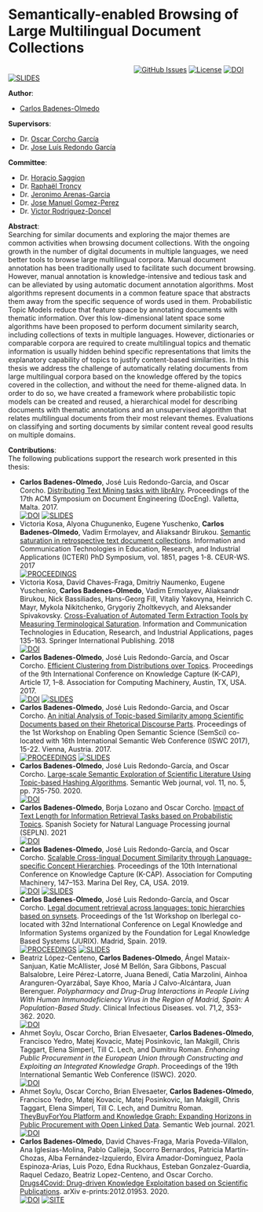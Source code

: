 # Semantically-enabled Browsing of Large Multilingual Document Collections

&nbsp;&nbsp;&nbsp;&nbsp;&nbsp;&nbsp;&nbsp;&nbsp;&nbsp;&nbsp;&nbsp;&nbsp;&nbsp;&nbsp;&nbsp;&nbsp;&nbsp;&nbsp;&nbsp;&nbsp;&nbsp;&nbsp;&nbsp;&nbsp;&nbsp;&nbsp;&nbsp;&nbsp;&nbsp;&nbsp;&nbsp;&nbsp;&nbsp;&nbsp;&nbsp;&nbsp;&nbsp;&nbsp;&nbsp;&nbsp;&nbsp;&nbsp;&nbsp;&nbsp;&nbsp;&nbsp;&nbsp;&nbsp;&nbsp;&nbsp;&nbsp;&nbsp;&nbsp;&nbsp;&nbsp;&nbsp;&nbsp;&nbsp;&nbsp;&nbsp;&nbsp;&nbsp;&nbsp;&nbsp;
[![GitHub Issues](https://img.shields.io/github/issues/cbadenes/phd-thesis.svg)](https://github.com/cbadenes/phd-thesis/issues)
[![License](https://img.shields.io/badge/license-GPL3.0-blue.svg)](https://opensource.org/licenses/GPL-3.0)
[![DOI](https://img.shields.io/badge/DOI-10.20868/UPM.thesis.67594-yellow.svg)](https://doi.org/10.20868/UPM.thesis.67594)
[![SLIDES](https://img.shields.io/badge/slides-pdf-orange.svg)](https://www.slideshare.net/CarlosBadenes/semanticallyenabled-browsing-of-large-multilingual-document-collections)

**Author**:  
  * [Carlos Badenes-Olmedo](https://scholar.google.com/citations?user=7U87QYEAAAAJ&hl=es)  
  
**Supervisors**:  
  * Dr. [Oscar Corcho García](https://scholar.google.com/citations?user=TzubuoF0OCwC&hl=es)  
  * Dr. [Jose Luís Redondo García](https://scholar.google.com/citations?user=YY37C-4AAAAJ&hl=es)

**Committee**:
 * Dr. [Horacio Saggion](https://scholar.google.com/citations?user=WMrCFCIAAAAJ&hl=en)
 * Dr. [Raphaël Troncy](https://scholar.google.com/citations?hl=en&user=1BxhcigAAAAJ)
 * Dr. [Jeronimo Arenas-Garcia](https://scholar.google.com/citations?hl=en&user=40AV6F0AAAAJ)
 * Dr. [Jose Manuel Gomez-Perez](https://scholar.google.com/citations?hl=en&user=P3B2MmwAAAAJ)
 * Dr. [Victor Rodriguez-Doncel](https://scholar.google.com/citations?hl=en&user=czpMk10AAAAJ)

**Abstract**:   
Searching for similar documents and exploring the major themes are common activities when browsing document collections. With the ongoing growth in the number of digital documents in multiple languages, we need better tools to browse large multilingual corpora. Manual document annotation has been traditionally used to facilitate such document browsing. However, manual annotation is knowledge-intensive and tedious task and can be alleviated by using automatic document annotation algorithms. Most  algorithms represent documents in a common feature space that abstracts them away from the specific sequence of words used in them. Probabilistic Topic Models reduce that feature space by annotating documents with thematic information. Over this low-dimensional latent space some algorithms have been proposed to perform document similarity search, including collections of texts in multiple languages. However, dictionaries or comparable corpora are required to create multilingual topics and thematic information is usually hidden behind specific representations that limits the explanatory capability of topics to justify content-based similarities. In this thesis we address the challenge of automatically relating documents from large multilingual corpora based on the knowledge offered by the topics covered in the collection, and without the need for theme-aligned data. In order to do so, we have created a framework where probabilistic topic models can be created and reused, a hierarchical model for describing documents with thematic annotations and an unsupervised algorithm that relates multilingual documents from their most relevant themes. Evaluations on classifying and sorting documents by similar content reveal good results on multiple domains.

**Contributions**:    
The following publications support the research work presented in this thesis:   
* **Carlos Badenes-Olmedo**, José Luis Redondo-Garcia, and Oscar Corcho. [Distributing Text Mining tasks with librAIry](http://cbadenes.github.io/papers/2017-librairy.pdf). Proceedings of the 17th ACM Symposium on Document Engineering (DocEng). Valletta, Malta. 2017.    
    [![DOI](https://img.shields.io/badge/DOI-10.1145/3103010.3121040-yellow.svg)](https://doi.org/10.1145/3103010.3121040) 
    [![SLIDES](https://img.shields.io/badge/slides-pdf-orange.svg)](https://www.slideshare.net/CarlosBadenes/distributing-text-mining-tasks-with-librairy)
* Victoria Kosa, Alyona Chugunenko, Eugene Yuschenko, **Carlos Badenes-Olmedo**, Vadim Ermolayev, and Aliaksandr Birukou. [Semantic saturation in retrospective text document collections](http://ceur-ws.org/Vol-1851/paper-1.pdf). Information and Communication Technologies in Education, Research, and Industrial Applications (ICTERI) PhD Symposium, vol. 1851, pages 1-8. CEUR-WS. 2017    
    [![PROCEEDINGS](https://img.shields.io/badge/Proceedings-ICTERI-purple.svg)](http://icteri.org/icteri-2017/phd-symposium/)
* Victoria Kosa, David Chaves-Fraga, Dmitriy Naumenko, Eugene Yuschenko, **Carlos Badenes-Olmedo**, Vadim Ermolayev, Aliaksandr Birukou, Nick Bassiliades, Hans-Georg Fill, Vitaliy Yakovyna, Heinrich C. Mayr, Mykola Nikitchenko, Grygoriy Zholtkevych, and Aleksander Spivakovsky. [Cross-Evaluation of Automated Term Extraction Tools by Measuring Terminological Saturation](http://ermolayev.com/TS-RTDS-TR-2017-1.pdf). Information and Communication Technologies in Education, Research, and Industrial Applications, pages 135-163. Springer International Publishing. 2018  
    [![DOI](https://img.shields.io/badge/DOI-10.1007/978_3_319_76168_8_7-yellow.svg)](https://link.springer.com/chapter/10.1007/978-3-319-76168-8_7)    
* **Carlos Badenes-Olmedo**, José Luis Redondo-García, and Oscar Corcho. [Efficient Clustering from Distributions over Topics](http://cbadenes.github.io/papers/2017-efficient-clustering-distributions.pdf). Proceedings of the 9th International Conference on Knowledge Capture (K-CAP), Article 17, 1–8. Association for Computing Machinery, Austin, TX, USA. 2017.    
    [![DOI](https://img.shields.io/badge/DOI-10.1145/3148011.3148019-yellow.svg)](https://doi.org/10.1145/3148011.3148019)
    [![SLIDES](https://img.shields.io/badge/slides-pdf-orange.svg)](https://www.slideshare.net/CarlosBadenes/efficient-clustering-from-distributions-over-topics-84159286)
* **Carlos Badenes-Olmedo**, José Luis Redondo-Garcia, and Oscar Corcho. [An initial Analysis of Topic-based Similarity among Scientific Documents based on their Rhetorical Discourse Parts](http://cbadenes.github.io/papers/2017-initial-analysis-topic.pdf). Proceedings of the 1st Workshop on Enabling Open Semantic Science (SemSci) co-located with 16th International Semantic Web Conference (ISWC 2017), 15-22. Vienna, Austria. 2017.    
    [![PROCEEDINGS](https://img.shields.io/badge/Proceedings-SemSci-purple.svg)](http://ceur-ws.org/Vol-1931/)
    [![SLIDES](https://img.shields.io/badge/slides-pdf-orange.svg)](https://www.slideshare.net/ocorcho/an-initial-analysis-of-topicbased-similarity-among-scientific-documents-based-on-their-rhetorical-discourse-parts)    
* **Carlos Badenes-Olmedo**, José Luis Redondo-García, and Oscar Corcho. [Large-scale Semantic Exploration of Scientific Literature Using Topic-based Hashing Algorithms](https://content.iospress.com/download/semantic-web/sw200373?id=semantic-web%2Fsw200373). Semantic Web journal, vol. 11, no. 5, pp. 735-750. 2020.   
    [![DOI](https://img.shields.io/badge/DOI-10.3233/SW_200373-yellow.svg)](https://content.iospress.com/articles/semantic-web/sw200373)
* **Carlos Badenes-Olmedo**, Borja Lozano and Oscar Corcho. [Impact of Text Length for Information Retrieval Tasks based on Probabilistic Topics](http://cbadenes.github.io/papers/2021-Impact-of-vocabulary.pdf). Spanish Society for Natural Language Processing journal (SEPLN). 2021    
    [![DOI](https://img.shields.io/badge/DOI-pending-yellow.svg)](http://www.hitz.eus/sepln2021/)
* **Carlos Badenes-Olmedo**, José Luis Redondo-García, and Oscar Corcho. [Scalable Cross-lingual Document Similarity through Language-specific Concept Hierarchies](http://cbadenes.github.io/papers/2019-cross-lingual-similarity.pdf). Proceedings of the 10th International Conference on Knowledge Capture (K-CAP). Association for Computing Machinery, 147–153. Marina Del Rey, CA, USA. 2019.    
    [![DOI](https://img.shields.io/badge/DOI-0.1145/3360901.3364444-yellow.svg)](https://doi.org/10.1145/3360901.3364444)
    [![SLIDES](https://img.shields.io/badge/slides-pdf-orange.svg)](https://www.slideshare.net/CarlosBadenes/scalable-crosslingual-document-similarity-through-languagespecific-concept-hierarchies)  
* **Carlos Badenes-Olmedo**, José Luis Redondo-García, and Oscar Corcho. [Legal document retrieval across languages: topic hierarchies based on synsets](http://cbadenes.github.io/papers/2019-Legal-Documents-Retrieval.pdf). Proceedings of the 1st Workshop on Iberlegal co-located with 32nd International Conference on Legal Knowledge and Information Systems organized by the Foundation for Legal Knowledge Based Systems (JURIX). Madrid, Spain. 2019.    
    [![PROCEEDINGS](https://img.shields.io/badge/Proceedings-IberLegal-purple.svg)](https://plantl.mineco.gob.es/tecnologias-lenguaje/comunicacion-formacion/eventos/Paginas/iberlegal-2019.aspx)
    [![SLIDES](https://img.shields.io/badge/slides-pdf-orange.svg)](https://plantl.mineco.gob.es/tecnologias-lenguaje/comunicacion-formacion/eventos/iberlegal2019/Sesi%C3%B3n%20t%C3%A9cnico-acad%C3%A9mica/topic-hierarchies-based%20on-synsets.pdf)  
* Beatriz López-Centeno, **Carlos Badenes-Olmedo**, Ángel Mataix-Sanjuan, Katie McAllister, José M Bellón, Sara Gibbons, Pascual Balsalobre, Leire Pérez-Latorre, Juana Benedí, Catia Marzolini, Ainhoa Aranguren-Oyarzábal, Saye Khoo, María J Calvo-Alcántara, Juan Berenguer. *Polypharmacy and Drug-Drug Interactions in People Living With Human Immunodeficiency Virus in the Region of Madrid, Spain: A Population-Based Study*. Clinical Infectious Diseases. vol. 71,2, 353-362. 2020.    
    [![DOI](https://img.shields.io/badge/DOI-10.1093/cid/ciz811-yellow.svg)](https://doi.org/10.1093/cid/ciz811)
* Ahmet Soylu, Oscar Corcho, Brian Elvesaeter, **Carlos Badenes-Olmedo**, Francisco Yedro, Matej Kovacic, Matej Posinkovic, Ian Makgill, Chris Taggart, Elena Simperl, Till C. Lech, and Dumitru Roman. *Enhancing Public Procurement in the European Union through Constructing and Exploiting an Integrated Knowledge Graph*. Proceedings of the 19th International Semantic Web Conference (ISWC). 2020.    
    [![DOI](https://img.shields.io/badge/DOI-10.1007/978_3_030_62466_8_27-yellow.svg)](https://doi.org/10.1007/978-3-030-62466-8_27)
* Ahmet Soylu, Oscar Corcho, Brian Elvesaeter, **Carlos Badenes-Olmedo**, Francisco Yedro, Matej Kovacic, Matej Posinkovic, Ian Makgill, Chris Taggart, Elena Simperl, Till C. Lech, and Dumitru Roman. [TheyBuyForYou Platform and Knowledge Graph: Expanding Horizons in Public Procurement with Open Linked Data](http://www.semantic-web-journal.net/system/files/swj2797.pdf). Semantic Web journal. 2021.    
    [![DOI](https://img.shields.io/badge/DOI-pending-yellow.svg)](http://www.semantic-web-journal.net/content/theybuyforyou-platform-and-knowledge-graph-expanding-horizons-public-procurement-open-0)
* **Carlos Badenes-Olmedo**, David Chaves-Fraga, Maria Poveda-Villalon, Ana Iglesias-Molina, Pablo Calleja, Socorro Bernardos, Patricia Martín-Chozas, Alba Fernández-Izquierdo, Elvira Amador-Dominguez, Paola Espinoza-Arias, Luis Pozo, Edna Ruckhaus, Esteban Gonzalez-Guardia, Raquel Cedazo, Beatriz Lopez-Centeno, and Oscar Corcho. [Drugs4Covid: Drug-driven Knowledge Exploitation based on Scientific Publications](https://arxiv.org/pdf/2012.01953.pdf). arXiv e-prints:2012.01953. 2020.    
    [![DOI](https://img.shields.io/badge/DOI-2012.01953-yellow.svg)](https://arxiv.org/abs/2012.01953)
    [![SITE](https://img.shields.io/badge/Site-drugs4covid-blue.svg)](https://drugs4covid.oeg.fi.upm.es)  
